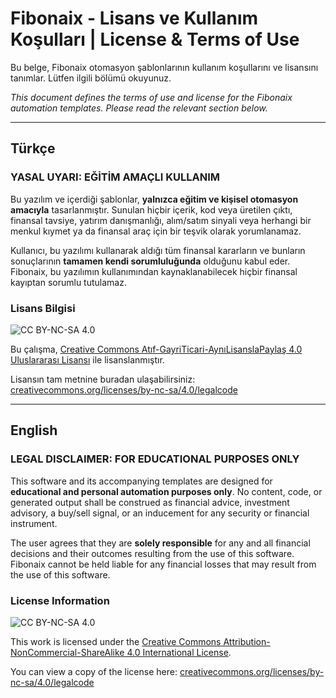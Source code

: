 # Fibonaix - Lisans ve Kullanım Koşulları | License & Terms of Use

Bu belge, Fibonaix otomasyon şablonlarının kullanım koşullarını ve lisansını tanımlar. Lütfen ilgili bölümü okuyunuz.

_This document defines the terms of use and license for the Fibonaix automation templates. Please read the relevant section below._

---

## Türkçe

### YASAL UYARI: EĞİTİM AMAÇLI KULLANIM

Bu yazılım ve içerdiği şablonlar, **yalnızca eğitim ve kişisel otomasyon amacıyla** tasarlanmıştır. Sunulan hiçbir içerik, kod veya üretilen çıktı, finansal tavsiye, yatırım danışmanlığı, alım/satım sinyali veya herhangi bir menkul kıymet ya da finansal araç için bir teşvik olarak yorumlanamaz.

Kullanıcı, bu yazılımı kullanarak aldığı tüm finansal kararların ve bunların sonuçlarının **tamamen kendi sorumluluğunda** olduğunu kabul eder. Fibonaix, bu yazılımın kullanımından kaynaklanabilecek hiçbir finansal kayıptan sorumlu tutulamaz.

### Lisans Bilgisi

![CC BY-NC-SA 4.0](https://i.creativecommons.org/l/by-nc-sa/4.0/88x31.png)

Bu çalışma, [Creative Commons Atıf-GayriTicari-AynıLisanslaPaylaş 4.0 Uluslararası Lisansı](http://creativecommons.org/licenses/by-nc-sa/4.0/) ile lisanslanmıştır.

Lisansın tam metnine buradan ulaşabilirsiniz: [creativecommons.org/licenses/by-nc-sa/4.0/legalcode](https://creativecommons.org/licenses/by-nc-sa/4.0/legalcode)

---

## English

### LEGAL DISCLAIMER: FOR EDUCATIONAL PURPOSES ONLY

This software and its accompanying templates are designed for **educational and personal automation purposes only**. No content, code, or generated output shall be construed as financial advice, investment advisory, a buy/sell signal, or an inducement for any security or financial instrument.

The user agrees that they are **solely responsible** for any and all financial decisions and their outcomes resulting from the use of this software. Fibonaix cannot be held liable for any financial losses that may result from the use of this software.

### License Information

![CC BY-NC-SA 4.0](https://i.creativecommons.org/l/by-nc-sa/4.0/88x31.png)

This work is licensed under the [Creative Commons Attribution-NonCommercial-ShareAlike 4.0 International License](http://creativecommons.org/licenses/by-nc-sa/4.0/).

You can view a copy of the license here: [creativecommons.org/licenses/by-nc-sa/4.0/legalcode](https://creativecommons.org/licenses/by-nc-sa/4.0/legalcode)